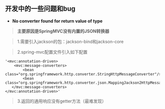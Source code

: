 ## 开发中的一些问题和bug ##

- **No converter found for return value of type**

> **主要原因是SpringMVC没有内置的JSON转换器**


> 1.需要引入jackson的包：jackson-bind和jackson-core

> 2.spring-mvc配置文件引入如下配置



    '<mvc:annotation-driven>  
     	<mvc:message-converters>  
    		<bean class="org.springframework.http.converter.StringHttpMessageConverter"/>  
    		<bean class="org.springframework.http.converter.json.MappingJackson2HttpMessageConverter"/>  
       </mvc:message-converters>
    </mvc:annotation-driven>'
> 3.返回的通用响应没有getter方法（最难发现）

